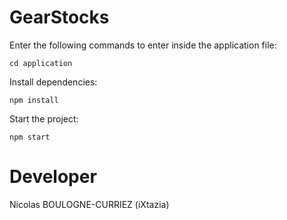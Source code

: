 # GearStocks

Enter the following commands to enter inside the application file:

```shell
cd application
```

Install dependencies:

```shell
npm install
```

Start the project:

```shell
npm start
```

# Developer

Nicolas BOULOGNE-CURRIEZ (iXtazia)
